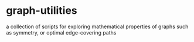 # graph-utilities
a collection of scripts for exploring mathematical properties of graphs such as symmetry, or optimal edge-covering paths
